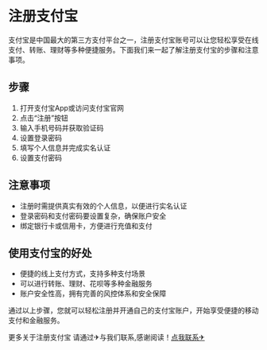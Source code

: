 # 注册支付宝

支付宝是中国最大的第三方支付平台之一，注册支付宝账号可以让您轻松享受在线支付、转账、理财等多种便捷服务。下面我们来一起了解注册支付宝的步骤和注意事项。

## 步骤

1. 打开支付宝App或访问支付宝官网
2. 点击“注册”按钮
3. 输入手机号码并获取验证码
4. 设置登录密码
5. 填写个人信息并完成实名认证
6. 设置支付密码

## 注意事项

- 注册时需提供真实有效的个人信息，以便进行实名认证
- 登录密码和支付密码要设置复杂，确保账户安全
- 绑定银行卡或信用卡，方便进行充值和支付

## 使用支付宝的好处

- 便捷的线上支付方式，支持多种支付场景
- 可以进行转账、理财、花呗等多种金融服务
- 账户安全性高，拥有完善的风控体系和安全保障

通过以上步骤，您就可以轻松注册并开通自己的支付宝账户，开始享受便捷的移动支付和金融服务。

更多关于注册支付宝 请通过✈与我们联系,感谢阅读！[点我联系✈](https://u.k02.cc)